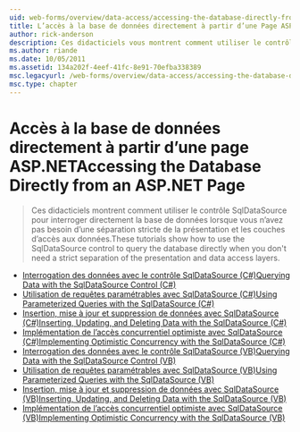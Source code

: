 ```yaml
---
uid: web-forms/overview/data-access/accessing-the-database-directly-from-an-aspnet-page/index
title: L’accès à la base de données directement à partir d’une Page ASP.NET | Microsoft Docs
author: rick-anderson
description: Ces didacticiels vous montrent comment utiliser le contrôle SqlDataSource pour interroger directement la base de données lorsque vous n’avez pas besoin d’une séparation stricte de la présentation et de données...
ms.author: riande
ms.date: 10/05/2011
ms.assetid: 134a202f-4eef-41fc-8e91-70efba338389
msc.legacyurl: /web-forms/overview/data-access/accessing-the-database-directly-from-an-aspnet-page
msc.type: chapter
---
```

<a name="accessing-the-database-directly-from-an-aspnet-page"></a><span data-ttu-id="e8989-103">Accès à la base de données directement à partir d’une page ASP.NET</span><span class="sxs-lookup"><span data-stu-id="e8989-103">Accessing the Database Directly from an ASP.NET Page</span></span>
====================
> <span data-ttu-id="e8989-104">Ces didacticiels montrent comment utiliser le contrôle SqlDataSource pour interroger directement la base de données lorsque vous n’avez pas besoin d’une séparation stricte de la présentation et les couches d’accès aux données.</span><span class="sxs-lookup"><span data-stu-id="e8989-104">These tutorials show how to use the SqlDataSource control to query the database directly when you don't need a strict separation of the presentation and data access layers.</span></span>


- [<span data-ttu-id="e8989-105">Interrogation des données avec le contrôle SqlDataSource (C#)</span><span class="sxs-lookup"><span data-stu-id="e8989-105">Querying Data with the SqlDataSource Control (C#)</span></span>](querying-data-with-the-sqldatasource-control-cs.md)
- [<span data-ttu-id="e8989-106">Utilisation de requêtes paramétrables avec SqlDataSource (C#)</span><span class="sxs-lookup"><span data-stu-id="e8989-106">Using Parameterized Queries with the SqlDataSource (C#)</span></span>](using-parameterized-queries-with-the-sqldatasource-cs.md)
- [<span data-ttu-id="e8989-107">Insertion, mise à jour et suppression de données avec SqlDataSource (C#)</span><span class="sxs-lookup"><span data-stu-id="e8989-107">Inserting, Updating, and Deleting Data with the SqlDataSource (C#)</span></span>](inserting-updating-and-deleting-data-with-the-sqldatasource-cs.md)
- [<span data-ttu-id="e8989-108">Implémentation de l’accès concurrentiel optimiste avec SqlDataSource (C#)</span><span class="sxs-lookup"><span data-stu-id="e8989-108">Implementing Optimistic Concurrency with the SqlDataSource (C#)</span></span>](implementing-optimistic-concurrency-with-the-sqldatasource-cs.md)
- [<span data-ttu-id="e8989-109">Interrogation des données avec le contrôle SqlDataSource (VB)</span><span class="sxs-lookup"><span data-stu-id="e8989-109">Querying Data with the SqlDataSource Control (VB)</span></span>](querying-data-with-the-sqldatasource-control-vb.md)
- [<span data-ttu-id="e8989-110">Utilisation de requêtes paramétrables avec SqlDataSource (VB)</span><span class="sxs-lookup"><span data-stu-id="e8989-110">Using Parameterized Queries with the SqlDataSource (VB)</span></span>](using-parameterized-queries-with-the-sqldatasource-vb.md)
- [<span data-ttu-id="e8989-111">Insertion, mise à jour et suppression de données avec SqlDataSource (VB)</span><span class="sxs-lookup"><span data-stu-id="e8989-111">Inserting, Updating, and Deleting Data with the SqlDataSource (VB)</span></span>](inserting-updating-and-deleting-data-with-the-sqldatasource-vb.md)
- [<span data-ttu-id="e8989-112">Implémentation de l’accès concurrentiel optimiste avec SqlDataSource (VB)</span><span class="sxs-lookup"><span data-stu-id="e8989-112">Implementing Optimistic Concurrency with the SqlDataSource (VB)</span></span>](implementing-optimistic-concurrency-with-the-sqldatasource-vb.md)
